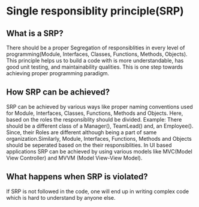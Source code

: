 # Single responsiblity principle(SRP)
## What is a SRP?
There should be a proper Segregation of responsiblities in every level of programming(Module, Interfaces, Classes, Functions, Methods, Objects). This principle helps us to build a code with is more understandable, has good unit testing, and  maintainability qualities. This is one step towards achieving proper programming paradigm.

## How SRP can be achieved?
SRP can be achieved by various ways like proper naming conventions used for Module, Interfaces, Classes, Functions, Methods and Objects.
Here, based on the roles the responsiblity should be divided. Example: There should be a different class of a Manager(), TeamLead() and, an Employee(). Since, their Roles are different although being a part of same organization.Similarly, Module, Interfaces, Functions, Methods and Objects should be seperated based on the their responsiblities. In UI based applications SRP can be achieved by using various models like MVC(Model View Controller) and MVVM (Model View-View Model).

## What happens when SRP is violated?
If SRP is not followed in the code, one will end up in writing complex code which is hard to understand by anyone else.
